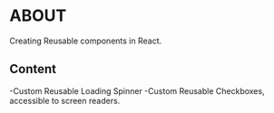 # ABOUT

Creating Reusable components in React.

## Content

-Custom Reusable Loading Spinner
-Custom Reusable Checkboxes, accessible to screen readers.
